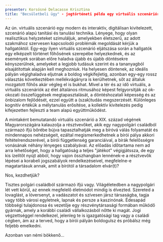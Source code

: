 ```yaml
---
presenter: Korsósné Delacasse Krisztina
title: "Becsületbeli ügy" - jogtörténeti példa egy virtuális szcenárióra
---
```


Az ún. virtuális szcenárió egy modern és interaktív, digitálisan kivitelezett, szcenárió alapú tanítási és tanulási technika. Lényege, hogy olyan realisztikus helyzeteket szimuláljuk, amelyekben életszerű, az adott szakmához szervesen kapcsolodó problémák megoldását kérjük a hallgatóktól. Egy-egy ilyen virtuális szcenárió eljátszása során a hallgatók egy elképzelt történet főhősének szerepébe helyezkednek, és az események sorában előre haladva újabb és újabb döntésekre kényszerülnek, amelyeket a legjobb tudásuk szerint és a tananyagból elsajátítottak alapján kell meghozniuk. Ha helyesen döntenek, az ideális pályán végighaladva eljutnak a boldog végkifejletig, azonban egy-egy rossz választás következtében mellékvágányra is kerülhetnek, sőt az általuk mozgatott főhős akár végleg el is bukhat. Mivel a tér és az idő virtuális, a virtuális szcenáriók az élet általános ritmusához képest felgyorsítják az ok-okozati összefüggések megtapasztalását, a döntéshozatali képesség és az önbizalom fejlődését, ezzel együtt a (szak)tudás megszerzését. Különleges kognitív értékük a mélytanulás erősítése, a kollektív kivitelezés pedig kifejezetten fejleszti a team alapú együttműködést.

A mintaként bemutatandó virtuális szcenárió a XIX. század végének Magyarországára kalauzolja a résztvevőket, akik egy nagypolgári családból származó ifjú bőrébe bújva tapasztalhatják meg a bíróvá válás folyamatát és mindennapos nehézségeit, ezáltal megismerkedhetnek a bírói pálya akkori feltételrendszerével, a bírói függetlenség garanciáival, a bírák felelősségre vonásának néhány lényeges szabályával. Az előadás időtartama nem ad arra lehetőséget, hogy a hallgatóság a teljes "játékot" végigjátssza, de egy kis ízelítőt nyújt abból, hogy vajon összhangban lennének-e a résztvevők lépései a korabeli jogszabályok rendelkezéseivel, megfelelne-e magatartásuk annak, amit a bírótól a társadalom elvár(t)? 

Nos, kezdhetjük?

Tisztes polgári családból származó ifjú vagy. Világéletedben a nagypolgári lét vett körül, az ennek megfelelő életmódot mindig is élvezted. Szereted a lovaglást, a lóversenyt, a vadászatot és szívesen jársz társaságba, tagja vagy több városi egyletnek, lapnak és persze a kaszinónak. Édesapád többségi tulajdonosa és vezetője egy részvénytársasági formában működő gyárnak, amely a korábbi családi vállalkozásból nőtte ki magát. Jogi végzettséggel rendelkezel, jelenleg te is igazgatósági tag vagy a családi cégben, ám az a terved, hogy a bírói pályán boldogulsz és próbálsz még feljebb emelkedni.

Azonban van némi bökkenő…

